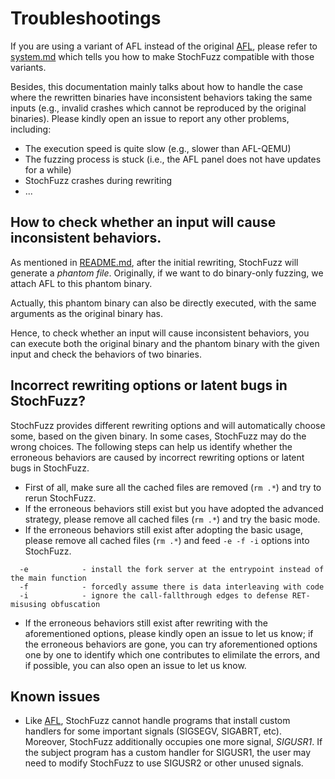 # Troubleshootings

If you are using a variant of AFL instead of the original [AFL](https://github.com/google/AFL), please refer to [system.md](https://github.com/ZhangZhuoSJTU/StochFuzz/blob/master/docs/system.md#how-to-make-stochfuzz-compatible-with-other-afl-based-fuzzers) which tells you how to make StochFuzz compatible with those variants.

Besides, this documentation mainly talks about how to handle the case where the rewritten binaries have inconsistent behaviors taking the same inputs (e.g., invalid crashes which cannot be reproduced by the original binaries). Please kindly open an issue to report any other problems, including:

+ The execution speed is quite slow (e.g., slower than AFL-QEMU)
+ The fuzzing process is stuck (i.e., the AFL panel does not have updates for a while)
+ StochFuzz crashes during rewriting
+ ...

## How to check whether an input will cause inconsistent behaviors.

As mentioned in [README.md](../README.md#basic-usage), after the initial rewriting, StochFuzz will generate a _phantom file_. Originally, if we want to do binary-only fuzzing, we attach AFL to this phantom binary. 

Actually, this phantom binary can also be directly executed, with the same arguments as the original binary has. 

Hence, to check whether an input will cause inconsistent behaviors, you can execute both the original binary and the phantom binary with the given input and check the behaviors of two binaries.

## Incorrect rewriting options or latent bugs in StochFuzz?

StochFuzz provides different rewriting options and will automatically choose some, based on the given binary. In some cases, StochFuzz may do the wrong choices. The following steps can help us identify whether the erroneous behaviors are caused by incorrect rewriting options or latent bugs in StochFuzz.

+ First of all, make sure all the cached files are removed (`rm .*`) and try to rerun StochFuzz.
+ If the erroneous behaviors still exist but you have adopted the advanced strategy, please remove all cached files (`rm .*`) and try the basic mode.
+ If the erroneous behaviors still exist after adopting the basic usage, please remove all cached files (`rm .*`) and feed `-e -f -i` options into StochFuzz.

```
  -e            - install the fork server at the entrypoint instead of the main function
  -f            - forcedly assume there is data interleaving with code
  -i            - ignore the call-fallthrough edges to defense RET-misusing obfuscation
```

+ If the erroneous behaviors still exist after rewriting with the aforementioned options, please kindly open an issue to let us know; if the erroneous behaviors are gone, you can try aforementioned options one by one to identify which one contributes to elimilate the errors, and if possible, you can also open an issue to let us know. 


## Known issues

+ Like [AFL](https://github.com/google/AFL/blob/fab1ca5ed7e3552833a18fc2116d33a9241699bc/README.md#13-known-limitations--areas-for-improvement), StochFuzz cannot handle programs that install custom handlers for some important signals (SIGSEGV, SIGABRT, etc). Moreover, StochFuzz additionally occupies one more signal, _SIGUSR1_. If the subject program has a custom handler for SIGUSR1, the user may need to modify StochFuzz to use SIGUSR2 or other unused signals.

